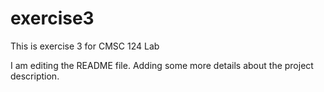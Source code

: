 # exercise3
This is exercise 3 for CMSC 124 Lab

I am editing the README file. Adding some more details about the project description.
